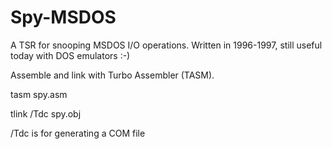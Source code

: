 # Spy-MSDOS
A TSR for snooping MSDOS I/O operations. Written in 1996-1997, still useful today with DOS emulators :-)

Assemble and link with Turbo Assembler (TASM).

tasm spy.asm

tlink /Tdc spy.obj

/Tdc is for generating a COM file
